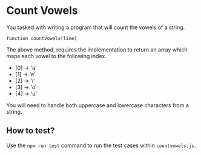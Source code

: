 # Count Vowels

You tasked with writing a program that will count the vowels of a string.

```
function countVowels(line)
```

The above method, requires the implementation to return an array which maps each
vowel to the following index.

* [0] -> 'a'
* [1] -> 'e'
* [2] -> 'i'
* [3] -> 'o'
* [4] -> 'u'

You will need to handle both uppercase and lowercase characters from a string.

## How to test?

Use the `npm run test` command to run the test cases within `countvowels.js`. 

